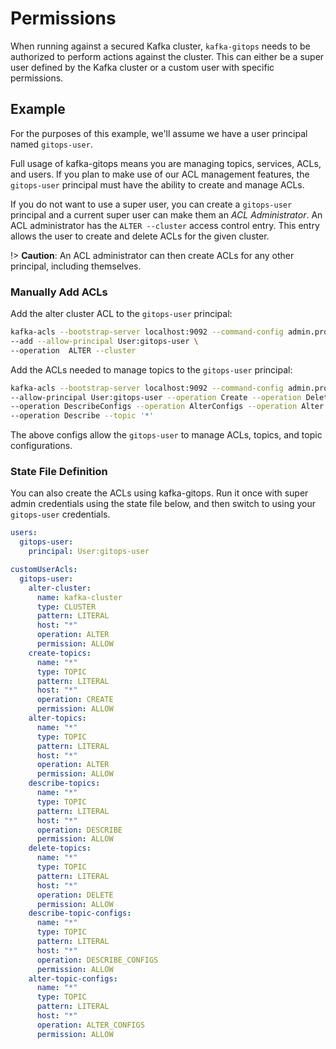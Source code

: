 # Permissions

When running against a secured Kafka cluster, `kafka-gitops` needs to be authorized to perform actions against the cluster. This can either be a super user defined by the Kafka cluster or a custom user with specific permissions.

## Example

For the purposes of this example, we'll assume we have a user principal named `gitops-user`. 

Full usage of kafka-gitops means you are managing topics, services, ACLs, and users. If you plan to make use of our ACL management features, the `gitops-user` principal must have the ability to create and manage ACLs.

If you do not want to use a super user, you can create a `gitops-user` principal and a current super user can make them an *ACL Administrator*. An ACL administrator has the `ALTER --cluster` access control entry. This entry allows the user to create and delete ACLs for the given cluster. 

!> **Caution**: An ACL administrator can then create ACLs for any other principal, including themselves.  

### Manually Add ACLs
Add the alter cluster ACL to the `gitops-user` principal:

```bash
kafka-acls --bootstrap-server localhost:9092 --command-config admin.properties \
--add --allow-principal User:gitops-user \
--operation  ALTER --cluster
```

Add the ACLs needed to manage topics to the `gitops-user` principal:

```bash
kafka-acls --bootstrap-server localhost:9092 --command-config admin.properties --add \
--allow-principal User:gitops-user --operation Create --operation Delete \
--operation DescribeConfigs --operation AlterConfigs --operation Alter \
--operation Describe --topic '*'
```

The above configs allow the `gitops-user` to manage ACLs, topics, and topic configurations.

### State File Definition
You can also create the ACLs using kafka-gitops. Run it once with super admin credentials using the state file below, and then switch to using your `gitops-user` credentials.

```yaml
users:
  gitops-user:
    principal: User:gitops-user

customUserAcls:
  gitops-user:
    alter-cluster:
      name: kafka-cluster
      type: CLUSTER
      pattern: LITERAL
      host: "*"
      operation: ALTER
      permission: ALLOW
    create-topics:
      name: "*"
      type: TOPIC
      pattern: LITERAL
      host: "*"
      operation: CREATE
      permission: ALLOW
    alter-topics:
      name: "*"
      type: TOPIC
      pattern: LITERAL
      host: "*"
      operation: ALTER
      permission: ALLOW
    describe-topics:
      name: "*"
      type: TOPIC
      pattern: LITERAL
      host: "*"
      operation: DESCRIBE
      permission: ALLOW
    delete-topics:
      name: "*"
      type: TOPIC
      pattern: LITERAL
      host: "*"
      operation: DELETE
      permission: ALLOW
    describe-topic-configs:
      name: "*"
      type: TOPIC
      pattern: LITERAL
      host: "*"
      operation: DESCRIBE_CONFIGS
      permission: ALLOW
    alter-topic-configs:
      name: "*"
      type: TOPIC
      pattern: LITERAL
      host: "*"
      operation: ALTER_CONFIGS
      permission: ALLOW
```

